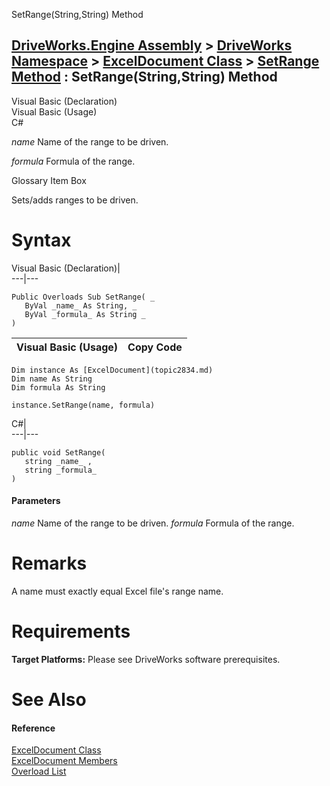 SetRange(String,String) Method   
  
[DriveWorks.Engine Assembly](topic2156.md) > [DriveWorks Namespace](topic2159.md) > [ExcelDocument Class](topic2834.md) > [SetRange Method](topic2852.md) : SetRange(String,String) Method  
---  
  
Visual Basic (Declaration)    
Visual Basic (Usage)    
C# 

_name_
    Name of the range to be driven.

_formula_
    Formula of the range.

Glossary Item Box

Sets/adds ranges to be driven. 

# Syntax

Visual Basic (Declaration)|   
---|---  
      
    
    Public Overloads Sub SetRange( _
       ByVal _name_ As String, _
       ByVal _formula_ As String _
    )   
  
Visual Basic (Usage)| Copy Code  
---|---  
      
    
    Dim instance As [ExcelDocument](topic2834.md)
    Dim name As String
    Dim formula As String
     
    instance.SetRange(name, formula)  
  
C#|   
---|---  
      
    
    public void SetRange( 
       string _name_ ,
       string _formula_
    )  
  
#### Parameters

 _name_
    Name of the range to be driven.
_formula_
    Formula of the range.

# Remarks

A name must exactly equal Excel file's range name.

# Requirements

**Target Platforms:** Please see DriveWorks software prerequisites.

# See Also

#### Reference

[ExcelDocument Class](topic2834.md)   
[ExcelDocument Members](topic2835.md)   
[Overload List](topic2852.md)


